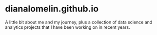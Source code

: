 # dianalomelin.github.io
A little bit about me and my journey, plus a collection of data science and analytics projects that I have been working on in recent years.
